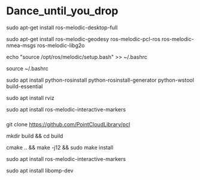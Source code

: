 # Dance_until_you_drop



sudo apt-get install ros-melodic-desktop-full

sudo apt-get install ros-melodic-geodesy ros-melodic-pcl-ros ros-melodic-nmea-msgs ros-melodic-libg2o

echo "source /opt/ros/melodic/setup.bash" >> ~/.bashrc

source ~/.bashrc

sudo apt install python-rosinstall python-rosinstall-generator python-wstool build-essential

sudo apt install rviz

sudo apt install ros-melodic-interactive-markers

###

git clone https://github.com/PointCloudLibrary/pcl

mkdir build && cd build

cmake .. && make -j12 && sudo make install

sudo apt install ros-melodic-interactive-markers

sudo apt install libomp-dev

